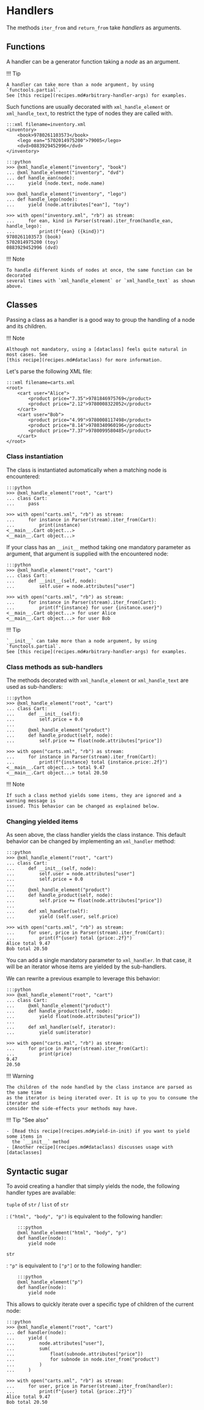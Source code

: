 # Handlers

The methods `iter_from` and `return_from` take _handlers_ as arguments.

## Functions

A handler can be a generator function taking a _node_ as an argument.

!!! Tip

    A handler can take more than a node argument, by using `functools.partial`.
    See [this recipe](recipes.md#arbitrary-handler-args) for examples.

Such functions are usually decorated with `xml_handle_element` or `xml_handle_text`, to
restrict the type of nodes they are called with.

    :::xml filename=inventory.xml
    <inventory>
        <book>9780261103573</book>
        <lego ean="5702014975200">79005</lego>
        <dvd>0883929452996</dvd>
    </inventory>

<!---->

    :::python
    >>> @xml_handle_element("inventory", "book")
    ... @xml_handle_element("inventory", "dvd")
    ... def handle_ean(node):
    ...     yield (node.text, node.name)

    >>> @xml_handle_element("inventory", "lego")
    ... def handle_lego(node):
    ...     yield (node.attributes["ean"], "toy")

    >>> with open("inventory.xml", "rb") as stream:
    ...     for ean, kind in Parser(stream).iter_from(handle_ean, handle_lego):
    ...         print(f"{ean} ({kind})")
    9780261103573 (book)
    5702014975200 (toy)
    0883929452996 (dvd)

!!! Note

    To handle different kinds of nodes at once, the same function can be decorated
    several times with `xml_handle_element` or `xml_handle_text` as shown above.

## Classes

Passing a class as a handler is a good way to group the handling of a node and its
children.

!!! Note

    Although not mandatory, using a [dataclass] feels quite natural in most cases. See
    [this recipe](recipes.md#dataclass) for more information.

[dataclass]: https://docs.python.org/3/library/dataclasses.html

Let's parse the following XML file:

    :::xml filename=carts.xml
    <root>
        <cart user="Alice">
            <product price="7.35">9781846975769</product>
            <product price="2.12">9780008322052</product>
        </cart>
        <cart user="Bob">
            <product price="4.99">9780008117498</product>
            <product price="8.14">9780340960196</product>
            <product price="7.37">9780099580485</product>
        </cart>
    </root>

### Class instantiation

The class is instantiated automatically when a matching node is encountered:

    :::python
    >>> @xml_handle_element("root", "cart")
    ... class Cart:
    ...     pass

    >>> with open("carts.xml", "rb") as stream:
    ...     for instance in Parser(stream).iter_from(Cart):
    ...         print(instance)
    <__main__.Cart object...>
    <__main__.Cart object...>

If your class has an `__init__` method taking one mandatory parameter as argument, that
argument is supplied with the encountered node:

    :::python
    >>> @xml_handle_element("root", "cart")
    ... class Cart:
    ...     def __init__(self, node):
    ...         self.user = node.attributes["user"]

    >>> with open("carts.xml", "rb") as stream:
    ...     for instance in Parser(stream).iter_from(Cart):
    ...         print(f"{instance} for user {instance.user}")
    <__main__.Cart object...> for user Alice
    <__main__.Cart object...> for user Bob

!!! Tip

    `__init__` can take more than a node argument, by using `functools.partial`.
    See [this recipe](recipes.md#arbitrary-handler-args) for examples.

### Class methods as sub-handlers

The methods decorated with `xml_handle_element` or `xml_handle_text` are used as
sub-handlers:

    :::python
    >>> @xml_handle_element("root", "cart")
    ... class Cart:
    ...     def __init__(self):
    ...         self.price = 0.0
    ...
    ...     @xml_handle_element("product")
    ...     def handle_product(self, node):
    ...         self.price += float(node.attributes["price"])

    >>> with open("carts.xml", "rb") as stream:
    ...     for instance in Parser(stream).iter_from(Cart):
    ...         print(f"{instance} total {instance.price:.2f}")
    <__main__.Cart object...> total 9.47
    <__main__.Cart object...> total 20.50

!!! Note

    If such a class method yields some items, they are ignored and a warning message is
    issued. This behavior can be changed as explained below.

### Changing yielded items

As seen above, the class handler yields the class instance. This default behavior can be
changed by implementing an `xml_handler` method:

    :::python
    >>> @xml_handle_element("root", "cart")
    ... class Cart:
    ...     def __init__(self, node):
    ...         self.user = node.attributes["user"]
    ...         self.price = 0.0
    ...
    ...     @xml_handle_element("product")
    ...     def handle_product(self, node):
    ...         self.price += float(node.attributes["price"])
    ...
    ...     def xml_handler(self):
    ...         yield (self.user, self.price)

    >>> with open("carts.xml", "rb") as stream:
    ...     for user, price in Parser(stream).iter_from(Cart):
    ...         print(f"{user} total {price:.2f}")
    Alice total 9.47
    Bob total 20.50

You can add a single mandatory parameter to `xml_handler`. In that case, it will be an
iterator whose items are yielded by the sub-handlers.

We can rewrite a previous example to leverage this behavior:

    :::python
    >>> @xml_handle_element("root", "cart")
    ... class Cart:
    ...     @xml_handle_element("product")
    ...     def handle_product(self, node):
    ...         yield float(node.attributes["price"])
    ...
    ...     def xml_handler(self, iterator):
    ...         yield sum(iterator)

    >>> with open("carts.xml", "rb") as stream:
    ...     for price in Parser(stream).iter_from(Cart):
    ...         print(price)
    9.47
    20.50

!!! Warning

    The children of the node handled by the class instance are parsed as the same time
    as the iterator is being iterated over. It is up to you to consume the iterator and
    consider the side-effects your methods may have.

!!! Tip "See also"

    - [Read this recipe](recipes.md#yield-in-init) if you want to yield some items in
      the `__init__` method
    - [Another recipe](recipes.md#dataclass) discusses usage with [dataclasses]

[dataclasses]: https://docs.python.org/3/library/dataclasses.html

## Syntactic sugar

To avoid creating a handler that simply yields the node, the following handler types are
available:

`tuple` of `str` / `list` of `str`

: `("html", "body", "p")` is equivalent to the following handler:

        :::python
        @xml_handle_element("html", "body", "p")
        def handler(node):
            yield node

`str`

: `"p"` is equivalent to `["p"]` or to the following handler:

        :::python
        @xml_handle_element("p")
        def handler(node):
            yield node

This allows to quickly iterate over a specific type of children of the current node:

    :::python
    >>> @xml_handle_element("root", "cart")
    ... def handler(node):
    ...     yield (
    ...         node.attributes["user"],
    ...         sum(
    ...             float(subnode.attributes["price"])
    ...             for subnode in node.iter_from("product")
    ...         )
    ...     )

    >>> with open("carts.xml", "rb") as stream:
    ...     for user, price in Parser(stream).iter_from(handler):
    ...         print(f"{user} total {price:.2f}")
    Alice total 9.47
    Bob total 20.50
